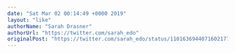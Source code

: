 ```yaml
---
date: "Sat Mar 02 00:14:49 +0000 2019"
layout: "like"
authorName: "Sarah Drasner"
authorUrl: "https://twitter.com/sarah_edo"
originalPost: "https://twitter.com/sarah_edo/status/1101636944071602177"
---
```

